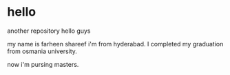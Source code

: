 # hello
another  repository
hello guys

my name is farheen shareef i'm from hyderabad.
I completed my graduation from osmania university.

now i'm pursing masters.
